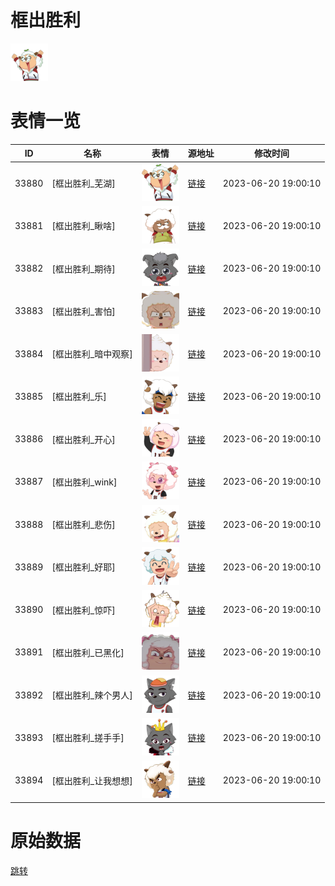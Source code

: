 # 框出胜利

<img src="./cover.png" height="60" alt="cover" />

# 表情一览

|ID|名称|表情|源地址|修改时间|
|----|----|----|----|----|
|33880|[框出胜利_芜湖]|<img src="./pic/033880_%5B框出胜利_芜湖%5D.png" height="60" alt="芜湖"/>|[链接](https://i0.hdslb.com/bfs/garb/e9ce16d306dfc2b0a2933687f6da94f42690ddc0.png)|2023-06-20 19:00:10|
|33881|[框出胜利_瞅啥]|<img src="./pic/033881_%5B框出胜利_瞅啥%5D.png" height="60" alt="瞅啥"/>|[链接](https://i0.hdslb.com/bfs/garb/259881bf30539f2197558a29166750a54f2b2b95.png)|2023-06-20 19:00:10|
|33882|[框出胜利_期待]|<img src="./pic/033882_%5B框出胜利_期待%5D.png" height="60" alt="期待"/>|[链接](https://i0.hdslb.com/bfs/garb/00dfa2c7896f3d0969db299df7036808719c5b3c.png)|2023-06-20 19:00:10|
|33883|[框出胜利_害怕]|<img src="./pic/033883_%5B框出胜利_害怕%5D.png" height="60" alt="害怕"/>|[链接](https://i0.hdslb.com/bfs/garb/a8f31e5957706f160ff2b780553c12d7c0ca7840.png)|2023-06-20 19:00:10|
|33884|[框出胜利_暗中观察]|<img src="./pic/033884_%5B框出胜利_暗中观察%5D.png" height="60" alt="暗中观察"/>|[链接](https://i0.hdslb.com/bfs/garb/d5516a6ab33235ab503bae4485ef5519bb38f571.png)|2023-06-20 19:00:10|
|33885|[框出胜利_乐]|<img src="./pic/033885_%5B框出胜利_乐%5D.png" height="60" alt="乐"/>|[链接](https://i0.hdslb.com/bfs/garb/0c7c9c820a8e262e43c77a2be29ed87cc7518030.png)|2023-06-20 19:00:10|
|33886|[框出胜利_开心]|<img src="./pic/033886_%5B框出胜利_开心%5D.png" height="60" alt="开心"/>|[链接](https://i0.hdslb.com/bfs/garb/d84b0b75e2993d2c87c2a479f0c98ac6173d2499.png)|2023-06-20 19:00:10|
|33887|[框出胜利_wink]|<img src="./pic/033887_%5B框出胜利_wink%5D.png" height="60" alt="wink"/>|[链接](https://i0.hdslb.com/bfs/garb/c26bce477d9c70462f19db48c0df209a66e5f103.png)|2023-06-20 19:00:10|
|33888|[框出胜利_悲伤]|<img src="./pic/033888_%5B框出胜利_悲伤%5D.png" height="60" alt="悲伤"/>|[链接](https://i0.hdslb.com/bfs/garb/f80bf1b27a5bfc01df505d8c3ab4fc866e52c526.png)|2023-06-20 19:00:10|
|33889|[框出胜利_好耶]|<img src="./pic/033889_%5B框出胜利_好耶%5D.png" height="60" alt="好耶"/>|[链接](https://i0.hdslb.com/bfs/garb/2983015488ec78a2ca9fbfc729a5a36940119b75.png)|2023-06-20 19:00:10|
|33890|[框出胜利_惊吓]|<img src="./pic/033890_%5B框出胜利_惊吓%5D.png" height="60" alt="惊吓"/>|[链接](https://i0.hdslb.com/bfs/garb/9e92d5d7b48efc12bf1e1fdaa902eb003047b887.png)|2023-06-20 19:00:10|
|33891|[框出胜利_已黑化]|<img src="./pic/033891_%5B框出胜利_已黑化%5D.png" height="60" alt="已黑化"/>|[链接](https://i0.hdslb.com/bfs/garb/b928d0dc741f326de723fd459d6ad1f66c48200c.png)|2023-06-20 19:00:10|
|33892|[框出胜利_辣个男人]|<img src="./pic/033892_%5B框出胜利_辣个男人%5D.png" height="60" alt="辣个男人"/>|[链接](https://i0.hdslb.com/bfs/garb/acce8d9ddf233a3030420dc4b4f2e70208985595.png)|2023-06-20 19:00:10|
|33893|[框出胜利_搓手手]|<img src="./pic/033893_%5B框出胜利_搓手手%5D.png" height="60" alt="搓手手"/>|[链接](https://i0.hdslb.com/bfs/garb/919cdb03d5d9a9bcd46851ae967c5a0a29973dfe.png)|2023-06-20 19:00:10|
|33894|[框出胜利_让我想想]|<img src="./pic/033894_%5B框出胜利_让我想想%5D.png" height="60" alt="让我想想"/>|[链接](https://i0.hdslb.com/bfs/garb/b2189b51780bbbb9fd13f3e78ad3349852d674a5.png)|2023-06-20 19:00:10|

# 原始数据

[跳转](./raw.json)

